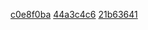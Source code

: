 [c0e8f0ba](../../pieces/c0e8f0ba)
[44a3c4c6](../../pieces/44a3c4c6)
[21b63641](../../pieces/21b63641)
